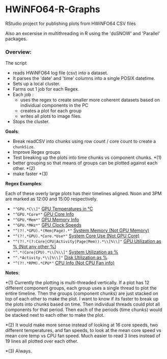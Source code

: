 # HWiNFO64-R-Graphs
RStudio project for publishing plots from HWiNFO64 CSV files

Also an excersise in multithreading in R using the 'doSNOW' and 'Parallel' packages.


### Overview:

The script
* reads HWiNFO64 log file (csv) into a dataset.
* It parses the 'date' and 'time' columns into a single POSIX datetime.
* Sets up a local cluster.
* Farms out 1 job for each Regex.
* Each job :
    * uses the regex to create smaller more coherent datasets based on individual components in the PC
    * creates a plot for each group
    * writes all plots to image files.
* Stops the cluster.



 __Goals__:
* Break readCSV into chunks using row count / core count to create a `chunkSize`.
* Improve Regex groups
* Test breaking up the plots into time chunks vs component chunks. *(1)
* better grouping so that means of groups can be plotted against each other. *(2)
* make faster *(3)



__Regex Examples__:

Each of these overly large plots has their timelines aligned. Noon and 3PM are marked as 12:00 and 15:00 respectively.

* `"^GPU.*C\\]"`		[GPU Temperatures in °C ](https://www.dropbox.com/s/gu2vn0tq8pe6q57/GPU%20Temperatures.png?dl=0&raw=1)
* `"^GPU.*Core*"`		[GPU Core Info ](https://www.dropbox.com/s/knva2b1p1c8ozj7/GPU%20Core.png?dl=0&raw=1)
* `"^GPU.*Mem*"`		[GPU Memory Info](https://www.dropbox.com/s/3lkwem8xhk5aqyv/GPU%20Memory.png?dl=0&raw=1)
* `"^GPU.*MHz*"`		[GPU Clock Speeds](https://www.dropbox.com/s/lgkgnxeqaqqyoel/GPU%20Clock%20Speed.png?dl=0&raw=1)
* `"^(?!.*GPU).*(Mem|Page).*"`	[System Memory (Not GPU Memory)](https://www.dropbox.com/s/22n78xxq7iddv5j/System%20Memory.png?dl=0&raw=1)
* `"^(?!.*GPU).*Core.*Use*"`	[System Core Use (Not GPU Core)](https://www.dropbox.com/s/9hrht5biybcjfe3/System%20Core%20Use.png?dl=0&raw=1)
* `"^(?!.*(?:Core|CPU|Activity|Page|Mem)).*\\[%\\]"`	[GPU Utilization as % (Not any other %)](https://www.dropbox.com/s/deiywbns1xyttoj/GPU%20Utilization.png?dl=0&raw=1)
* `"^.*(Core|CPU).*\\[%\\]"`	[System Utilization as % ](https://www.dropbox.com/s/gsly4esywampz0p/System%20Utilization.png?dl=0&raw=1)
* `"^.*Activity.*\\[%\\]"`		[Disk Utilization as %](https://www.dropbox.com/s/obdogdq9s9fl2xw/Disk%20Utilization.png?dl=0&raw=1)
* `"^(?!.*RPM).*CPU*"`	[CPU Info (Not CPU Fan info)](https://www.dropbox.com/s/38xn12fijgci1k3/CPU%20Info.png?dl=0&raw=1)



__Notes__:

*(1) Currently the plotting is multi-threaded vertically. If a plot has 12 different component groups, each group uses a single thread to plot the entire timeline. Then the groups (component chunks) are just stacked on top of each other to make the plot.
I want to know if its faster to break up the plots into chunks based on time. Then individual threads could plot all components for that period. Then each of the periods (time chunks)  would be stacked next to each other to make the plot.

*(2) It would make more sense instead of looking at 16 core speeds, two different temperatures, and fan speeds, to look at the mean core speed vs mean core temp vs CPU fan speed. Much easier to read 3 lines instead of 19 lines all plotted over each other.

*(3) Always.